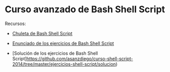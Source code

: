 Curso avanzado de Bash Shell Script
===================================

Recursos:

- [Chuleta de Bash Shell Script](https://github.com/asanzdiego/curso-shell-script-2014/raw/master/chuleta-shell-script.pdf)

- [Enunciado de los ejercicios de Bash Shell Script](https://github.com/asanzdiego/curso-shell-script-2014/raw/master/ejercicios-shell-script/ejercicios-shell-script.pdf)

- [Solución de los ejercicios de Bash Shell Script]https://github.com/asanzdiego/curso-shell-script-2014/tree/master/ejercicios-shell-script/solucion)
